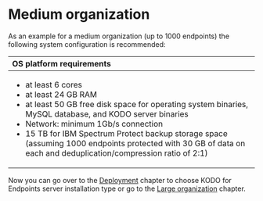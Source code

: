 # Medium organization

As an example for a medium organization \(up to 1000 endpoints\) the following system configuration is recommended:

<table>
  <thead>
    <tr>
      <th style="text-align:left">OS platform requirements</th>
    </tr>
  </thead>
  <tbody>
    <tr>
      <td style="text-align:left">
        <ul>
          <li>at least 6 cores</li>
          <li>at least 24 GB RAM</li>
          <li>at least 50 GB free disk space for operating system binaries, MySQL database,
            and KODO server binaries</li>
          <li>Network: minimum 1Gb/s connection</li>
          <li>15 TB for IBM Spectrum Protect backup storage space (assuming 1000 endpoints
            protected with 30 GB of data on each and deduplication/compression ratio
            of 2:1)</li>
        </ul>
      </td>
    </tr>
  </tbody>
</table>

Now you can go over to the [Deployment](../../deployment/) chapter to choose KODO for Endpoints server installation type or go to the [Large organization](large-organization.md) chapter.

